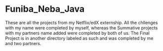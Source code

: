# Funiba_Neba_Java

These are all the projects from my Netflix/edX externship. All the chllenges with my name were completed by myself, whereas the Summative projects with my partners name added were completed by both of us. The Final Project is in another directory labeled as such and was completed by me and two partners.
